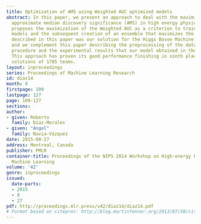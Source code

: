 ```yaml
---
title: Optimization of AMS using Weighted AUC optimized models
abstract: In this paper, we present an approach to deal with the maximization of the
  approximate median discovery significance (AMS) in high energy physics. This paper
  proposes the maximization of the Weighted AUC as a criterion to train different
  models and the subsequent creation of an ensemble that maximizes the AMS. The algorithm
  described in this paper was our solution for the Higgs Boson Machine Learning Challenge
  and we complement this paper describing the preprocessing of the dataset, the training
  procedure and the experimental results that our model obtained in the challenge.
  This approach has proven its good performance finishing in ninth place among the
  solutions of 1785 teams.
layout: inproceedings
series: Proceedings of Machine Learning Research
id: diaz14
month: 0
firstpage: 109
lastpage: 127
page: 109-127
sections: 
author:
- given: Roberto
  family: Díaz-Morales
- given: "Ángel"
  family: Navia-Vázquez
date: 2015-08-27
address: Montreal, Canada
publisher: PMLR
container-title: Proceedings of the NIPS 2014 Workshop on High-energy Physics and
  Machine Learning
volume: '42'
genre: inproceedings
issued:
  date-parts:
  - 2015
  - 8
  - 27
pdf: http://proceedings.mlr.press/v42/diaz14/diaz14.pdf
# Format based on citeproc: http://blog.martinfenner.org/2013/07/30/citeproc-yaml-for-bibliographies/
---
```

